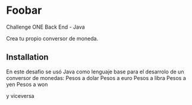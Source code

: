 # Foobar

Challenge ONE
Back End - Java

Crea tu propio conversor de moneda.

## Installation

En este desafio se usó Java como lenguaje base para el desarrolo de un conversor de monedas:
Pesos a dolar
Pesos a euro
Pesos a libra
Pesos a yen
Pesos a won

y viceversa
